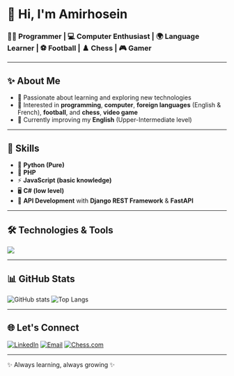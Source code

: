 # 👋 Hi, I'm Amirhosein

### 🧑‍💻 Programmer | 💻 Computer Enthusiast | 🌍 Language Learner | ⚽ Football | ♟️ Chess | 🎮 Gamer

---

## ✨ About Me
- 🔹 Passionate about learning and exploring new technologies  
- 🔹 Interested in **programming**, **computer**, **foreign languages** (English & French), **football**, and **chess**, **video game** 
- 🔹 Currently improving my **English** (Upper-Intermediate level)

---

## 🤹 Skills
- 🐍 **Python (Pure)**  
- 🐘 **PHP**  
- ⚡ **JavaScript (basic knowledge)**  
- 🖥️ **C# (low level)**  
- 🔗 **API Development** with **Django REST Framework** & **FastAPI**

---

## 🛠️ Technologies & Tools
<p align="left">
  <img src="https://skillicons.dev/icons?i=python,php,js,cs,fastapi,django,git,github,windows,vscode,postman" />
</p>

---

## 📊 GitHub Stats
![GitHub stats](https://github-readme-stats.vercel.app/api?username=Amirhosein-Rezaie&show_icons=true&theme=tokyonight)     ![Top Langs](https://github-readme-stats.vercel.app/api/top-langs/?username=Amirhosein-Rezaie&layout=compact&theme=tokyonight)

---

## 🌐 Let's Connect
[![LinkedIn](https://img.shields.io/badge/LinkedIn-blue?logo=linkedin&logoColor=white)](https://linkedin.com/in/amirhosein-rezaie-0a4543337)  [![Email](https://img.shields.io/badge/Email-D14836?logo=gmail&logoColor=white)](mailto:ah.rezaie07@gmail.com)  [![Chess.com](https://img.shields.io/badge/Chess.com-333?logo=chess&logoColor=white)](https://www.chess.com/member/Amirho3ien17)

---

✨ Always learning, always growing ✨


